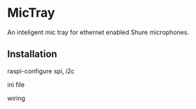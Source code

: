 # MicTray
An inteligent mic tray for ethernet enabled Shure microphones.

## Installation
raspi-configure spi, i2c

ini file

wiring
